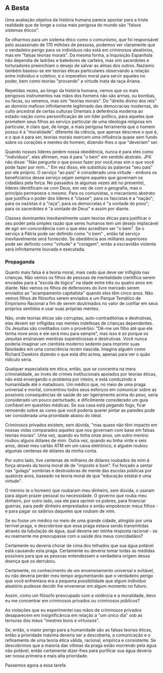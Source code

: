 ## A Besta

Uma avaliação objetiva da história humana parece apontar para a triste realidade que de longe a coisa mais perigosa do mundo são "falsos sistemas éticos".

Se olharmos para um sistema ético como o comunismo, que foi responsável pelo assassinato de 170 milhões de pessoas, podemos ver claramente que o verdadeiro perigo para os indivíduos não está em criminosos aleatórios, mas em "falsas teorias morais". Da mesma forma, a Inquisição Espanhola não dependia de ladrões e batedores de carteira, mas sim sacerdotes e torturadores preenchiam o desejo de salvar as almas dos outros. Nazismo também baseou-se em teorias éticas particulares observando a relação entre indivíduo e coletivo, e o imperativo moral para servir aqueles no poder, bem como teorias "provando" a virtude inata da raça Ariana.

Repetidas vezes, ao longo da história humana, vemos que os mais perigosos instrumentos nas mãos dos homens não são armas, ou bombas, ou facas, ou venenos, mas sim "teorias morais". Do "direito divino dos reis" ao domínio mafioso infinitamente legitimado das democracias modernas, do culto ancestral de certas culturas Orientais à deferência moderna ao estado-nação como personificação de um líder político, para aqueles que prometem seus filhos ao serviço particular de uma ideologia religiosa em particular, é claro que, de longe, a mais perigosa ferramenta que o homem possui é a "moralidade". diferente da ciência, que apenas descreve o que é, e o que é para ser, teorias morais exercem uma influência quase sem fundo sobre os corações e mentes do homem, dizendo-lhes o que "deveriam" ser.

Quando nossos líderes pedem nossa obediência, nunca é para eles como "indivíduos", eles afirmam, mas é para "o bem" em sentido abstrato. JFK não disse: "Não pergunte o que posso fazer por você,mas sim o que você pode fazer por mim..." Em vez disso, ele substituiu as palavras "seu país" por ele próprio. O serviço "ao país" é considerado uma virtude - embora os beneficiários desse serviço sejam sempre aqueles que governam os cidadãos pela força. No passados (e algumas vezes até no presente), líderes identificam-se com Deus, em vez de com a geografia, mas o princípio permanece o mesmo. Para os comunistas, o mecanismo abstrato que justifica o poder dos líderes é "classe"; para os fascistas é a "nação"; para os nazistas é a "raça"; para os democratas é "a vontade do povo"; para os sacerdotes é "a vontade de Deus" e assim por diante.

Classes dominantes inevitavelmente usam teorias éticas para justificar o seu poder pela simples razão que seres humanos tem um desejo implacável de agir em concordância com o que eles acreditam ser "o bem". Se o serviço à Pátria pode ser definido como "o bem" , então tal serviço inevitavelmente será fornecido. Se obediência aos militares superiores pode ser definido como "virtude" e "coragem", então a escravidão violenta será infinitamente louvada e executada.

### Propaganda

Quanto mais falsa é a teoria moral, mais cedo que deve ser infligida nas crianças. Não vemos os filhos de pessoas de mentalidade científica serem enviadas para a "escola de lógica" na idade entre três ou quatro anos em diante. Não vemos os filhos de defensores do livre mercado serem enviados ao "acampamento capitalista" quando eles têm cinco anos. Não vemos filhos de filósofos serem enviados a um Parque Temático de Empirismo Racional a fim de serem doutrinados no valor de confiar em seus próprios sentidos e usar suas próprias mentes.

Não, onde teorias éticas são corruptas, auto-contraditórias e destrutivas, elas devem ser infligidas nas mentes indefesas de crianças dependentes. Os Jesuítas são creditados com o provérbio: "Dê-me um filho até que ele tenha nove anos e ele será meu para sempre", mas isso é só porque os Jesuítas ensinavam mentiras supersticiosas e destrutivas. Você nunca poderia imaginar um cientista moderno sedento para imprimir suas falsidades em uma consciência recém nascida. Imagina alguém como Richard Dawkins dizendo o que está dito acima, apenas para ver o quão ridículo seria.

Qualquer especialista em ética, então, que se concentra na mera criminalidade, ao invés de crimes institucionais apoiados por teorias éticas, não está enxergando o problema por inteiro, e está conduzindo a humanidade até o matadouro. Um médico que, no meio de uma praga universal e mortal, concentrou todos seus esforços em comunicar sobre as possíveis consequências de saúde de ser ligeiramente acima do peso, seria considerado um pouco perturbado, e dificilmente considerado um guia confiável em questões médicas. Se sua casa está pegando fogo, ficar remoendo sobre as cores que você poderia querer pintar as paredes pode ser considerada uma prioridade abaixo do ideal.

Criminosos privados existem, sem dúvida, "mas quase não têm impacto em nossas vidas comparados aqueles que nos governam com base em falsas teorias morais". Uma vez, quando eu tinha onze anos, um outro menino roubou alguns dólares de mim. Outra vez, quando eu tinha vinte e seis anos, deixei meu cartão ATM em um caixa eletrônico, e alguém roubou algumas centenas de dólares da minha conta.

Por outro lado, tive centenas de milhares de dólares roubados de mim à força através da teoria moral de de "imposto é bom". Fui forçado a sentar nas "gulags" sombrias e destruidoras de mente das escolas públicas por quatorze anos, baseado na teoria moral de que "educação estatal é uma virtude".

O menino (e o homem) que roubaram meu dinheiro, sem dúvida, o usaram para algum prazer pessoal ou necessidade. O governo que rouba meu dinheiro, por outro lado, usa ele para oprimir os pobres, para financiar guerras, para pedir dinheiro emprestados e então empobrecer meus filhos - e para pagar os salários daqueles que roubam de mim.

Se eu fosse um médico no meio de uma grande cidade, atingido por uma terrível praga, e descobrisse que essa praga estava sendo transmitidas através da tubulação de água, qual deveria ser minha resposta racional - se eu realmente me preocupasse com a saúde dos meus concidadãos?

Certamente eu deveria chorar de cima dos telhados que sua água potável está causando esta praga. Certamente eu deveria tomar todas as medidas possíveis para que as pessoas entendessem a verdadeira origem dessa doença que os derrubou.

Certamente, no conhecimento de um envenenamento universal e evitável, eu não deveria perder meu tempo argumentando que o verdadeiro perigo que você enfrentava era a pequena possibilidade que algum indivíduo aleatório pudesse decidir lhe envenenar em algum momento no futuro.

Assim, como um filósofo preocupado com a violência e a moralidade, devo eu me concentrar em criminosos privados ou criminosos públicos?

As violações que eu experimentei nas mãos de criminosos privados desaparecem em insignificância em relação a "um único dia" sob as ternuras dos meus "mestres bons e virtuosos".

Se, então, o maior perigo para a humanidade são as falsas teorias éticas, então a prioridade máxima deveria ser a descoberta, a comunicação e o refinamento de uma teoria ética válida, racional, empírica e consistente. Se descobrimos que a maioria das vítimas da praga estão morrendo pela água não potável, então certamente dizer-lhes para purificar sua água deveria ser nossa primeira e mais alta prioridade.

Passemos agora a essa tarefa.

[^12]: Ou melhor: educação "forçada" é uma virtude - meus pais foram obrigados a pagar através de impostos e eu fui obrigado a participar.